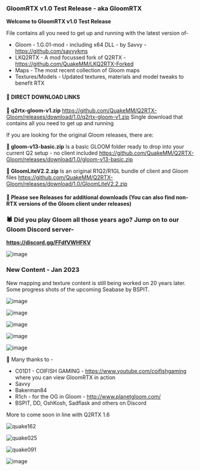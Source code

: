 ### GloomRTX v1.0 Test Release - aka GloomRTX

**Welcome to GloomRTX v1.0 Test Release**

File contains all you need to get up and running with the latest version of-
* Gloom - 1.G.01-mod  - including x64 DLL - by Savvy - https://github.com/savvykms
* LKQ2RTX - A mod focussed fork of Q2RTX  -  https://github.com/QuakeMM/LKQ2RTX-Forked
* Maps - The most recent collection of Gloom maps
* Textures/Models -  Updated textures, materials and model tweaks to benefit RTX

#### 💾  DIRECT DOWNLOAD LINKS

**💾 q2rtx-gloom-v1.zip**
https://github.com/QuakeMM/Q2RTX-Gloom/releases/download/1.0/q2rtx-gloom-v1.zip
Single download that contains all you need to get up and running

If you are looking for the original Gloom releases, there are:

**💾 gloom-v13-basic.zip**
Is a basic GLOOM folder ready to drop into your current Q2 setup - no client included
https://github.com/QuakeMM/Q2RTX-Gloom/releases/download/1.0/gloom-v13-basic.zip

**💾 GloomLiteV2.2.zip**
Is an original R1Q2/R1GL bundle of client and Gloom files
https://github.com/QuakeMM/Q2RTX-Gloom/releases/download/1.0/GloomLiteV2.2.zip

#### 💾  Please see Releases for additional downloads (You can also find non-RTX versions of the Gloom client under releases)

### 🕷️  Did you play Gloom all those years ago? Jump on to our Gloom Discord server- 
**https://discord.gg/FFdfVWHFKV**

![image](https://user-images.githubusercontent.com/74773831/213743444-37813893-818a-40b3-9935-6a01d633bc11.png)


### New Content - Jan 2023
New mapping and texture content is still being worked on 20 years later.
Some progress shots of the upcoming Seabase by BSPIT.

![image](https://user-images.githubusercontent.com/74773831/213741836-23161c47-57fd-4004-822b-52fc81b0c4b8.png)

![image](https://user-images.githubusercontent.com/74773831/213741896-3b8608e8-810b-419a-ab90-7cf43eadbca3.png)

![image](https://user-images.githubusercontent.com/74773831/213741962-c23a6d36-fc86-4ed2-9416-70fda40d5d3a.png)

![image](https://user-images.githubusercontent.com/74773831/213742087-6aa4cf75-2dd2-4787-82f7-351c1b08e783.png)

![image](https://user-images.githubusercontent.com/74773831/213742249-ac1bbee8-9f0a-4e6f-ac14-b535aa624b87.png)




👋  Many thanks to - 
* C01D1 - COIFISH GAMING  - https://www.youtube.com/coifishgaming where you can view GloomRTX in action
* Savvy
* Bakerman84
* R1ch - for the OG in Gloom - http://www.planetgloom.com/
* BSPIT, DD, OshKosh, Sadflask and others on Discord

More to come soon in line with Q2RTX 1.6


![quake162](https://user-images.githubusercontent.com/74773831/185340900-5b19b6e7-be81-4a32-968c-9c6e922aca61.jpg)

![quake025](https://user-images.githubusercontent.com/74773831/185341464-8ed4a6c1-ffce-43cf-a6e1-445646358996.jpg)

![quake091](https://user-images.githubusercontent.com/74773831/185341569-8067fe8a-373e-4e98-b4b0-9c33369e77ee.jpg)

![image](https://user-images.githubusercontent.com/74773831/188766643-33cb41bb-368d-4405-952e-8f9102649214.png)
